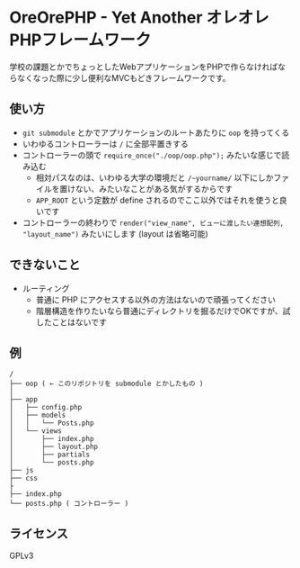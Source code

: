 OreOrePHP - Yet Another オレオレPHPフレームワーク
=================================================

学校の課題とかでちょっとしたWebアプリケーションをPHPで作らなければならなくなった際に少し便利なMVCもどきフレームワークです。

## 使い方
* `git submodule` とかでアプリケーションのルートあたりに `oop` を持ってくる
* いわゆるコントローラーは `/` に全部平置きする
* コントローラーの頭で `require_once("./oop/oop.php");` みたいな感じで読み込む
  - 相対パスなのは、いわゆる大学の環境だと `/~yourname/` 以下にしかファイルを置けない、みたいなことがある気がするからです
  - `APP_ROOT` という定数が define されるのでここ以外ではそれを使うと良いです
* コントローラーの終わりで `render("view_name", ビューに渡したい連想配列, "layout_name")` みたいにします (layout は省略可能)


## できないこと
* ルーティング
  - 普通に PHP にアクセスする以外の方法はないので頑張ってください
  - 階層構造を作りたいなら普通にディレクトリを掘るだけでOKですが、試したことはないです

## 例
```
/
├── oop ( ← このリポジトリを submodule とかしたもの )
│
├── app
│   ├── config.php
│   ├── models
│   │   └── Posts.php
│   └── views
│       ├── index.php
│       ├── layout.php
│       ├── partials
│       └── posts.php
├── js
├── css
├
├── index.php
└── posts.php ( コントローラー )
```

## ライセンス
GPLv3

